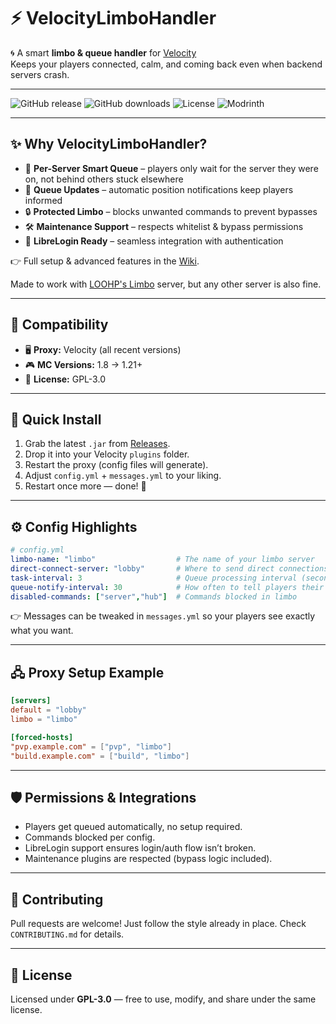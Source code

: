 # ⚡ VelocityLimboHandler

🌀 A smart **limbo & queue handler** for [Velocity](https://velocitypowered.com)  
Keeps your players connected, calm, and coming back even when backend servers crash.

---

![GitHub release](https://img.shields.io/github/v/release/akselglyholt/velocity-limbo-handler?style=for-the-badge)
![GitHub downloads](https://img.shields.io/github/downloads/akselglyholt/velocity-limbo-handler/total?style=for-the-badge\&color=blue)
![License](https://img.shields.io/github/license/akselglyholt/velocity-limbo-handler?style=for-the-badge\&color=green)
![Modrinth](https://img.shields.io/modrinth/dt/velocity-limbo-handler?style=for-the-badge\&logo=modrinth\&label=Modrinth%20Downloads)

---

## ✨ Why VelocityLimboHandler?

* 🚦 **Per-Server Smart Queue** – players only wait for the server they were on, not behind others stuck elsewhere
* 📢 **Queue Updates** – automatic position notifications keep players informed
* 🔒 **Protected Limbo** – blocks unwanted commands to prevent bypasses
* 🛠️ **Maintenance Support** – respects whitelist & bypass permissions
* 🤝 **LibreLogin Ready** – seamless integration with authentication

👉 Full setup & advanced features in the [Wiki](../../wiki).

Made to work with [LOOHP's Limbo](https://github.com/LOOHP/Limbo) server, but any other server is also fine.

---

## 🧩 Compatibility

* 🖥️ **Proxy:** Velocity (all recent versions)
* 🎮 **MC Versions:** 1.8 → 1.21+
* 📜 **License:** GPL-3.0

---

## 🚀 Quick Install

1. Grab the latest `.jar` from [Releases](https://github.com/akselglyholt/velocity-limbo-handler/releases).
2. Drop it into your Velocity `plugins` folder.
3. Restart the proxy (config files will generate).
4. Adjust `config.yml` + `messages.yml` to your liking.
5. Restart once more — done! 🎉

---

## ⚙️ Config Highlights

```yaml
# config.yml
limbo-name: "limbo"                  # The name of your limbo server
direct-connect-server: "lobby"       # Where to send direct connections
task-interval: 3                     # Queue processing interval (seconds)
queue-notify-interval: 30            # How often to tell players their position
disabled-commands: ["server","hub"]  # Commands blocked in limbo
```

👉 Messages can be tweaked in `messages.yml` so your players see exactly what you want.

---

## 🖧 Proxy Setup Example

```toml
[servers]
default = "lobby"
limbo = "limbo"

[forced-hosts]
"pvp.example.com" = ["pvp", "limbo"]
"build.example.com" = ["build", "limbo"]
```

---

## 🛡️ Permissions & Integrations

* Players get queued automatically, no setup required.
* Commands blocked per config.
* LibreLogin support ensures login/auth flow isn’t broken.
* Maintenance plugins are respected (bypass logic included).

---

## 🤝 Contributing

Pull requests are welcome! Just follow the style already in place.
Check `CONTRIBUTING.md` for details.

---

## 📖 License

Licensed under **GPL-3.0** — free to use, modify, and share under the same license.
